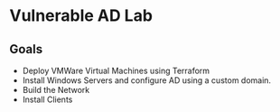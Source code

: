 # Vulnerable AD Lab



## Goals

- Deploy VMWare Virtual Machines using Terraform
- Install Windows Servers and configure AD using a custom domain.
- Build the Network
- Install Clients 
